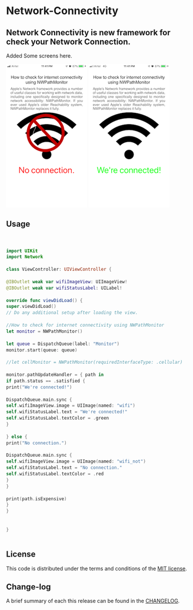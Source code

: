 # Network-Connectivity

## Network Connectivity is new framework for check your Network Connection. 

Added Some screens here.

![](https://github.com/pawankv89/Network-Connectivity/blob/master/images/screen_1.PNG)
![](https://github.com/pawankv89/Network-Connectivity/blob/master/images/screen_2.PNG)

## Usage

``` swift 


import UIKit
import Network

class ViewController: UIViewController {

@IBOutlet weak var wifiImageView: UIImageView!
@IBOutlet weak var wifiStatusLabel: UILabel!

override func viewDidLoad() {
super.viewDidLoad()
// Do any additional setup after loading the view.

//How to check for internet connectivity using NWPathMonitor
let monitor = NWPathMonitor()

let queue = DispatchQueue(label: "Monitor")
monitor.start(queue: queue)

//let cellMonitor = NWPathMonitor(requiredInterfaceType: .cellular)

monitor.pathUpdateHandler = { path in
if path.status == .satisfied {
print("We're connected!")

DispatchQueue.main.sync {
self.wifiImageView.image = UIImage(named: "wifi")
self.wifiStatusLabel.text = "We're connected!"
self.wifiStatusLabel.textColor = .green
}

} else {
print("No connection.")

DispatchQueue.main.sync {
self.wifiImageView.image = UIImage(named: "wifi_not")
self.wifiStatusLabel.text = "No connection."
self.wifiStatusLabel.textColor = .red
}
}

print(path.isExpensive)
}
}


}



```

## License

This code is distributed under the terms and conditions of the [MIT license](LICENSE).

## Change-log

A brief summary of each this release can be found in the [CHANGELOG](CHANGELOG.mdown). 
